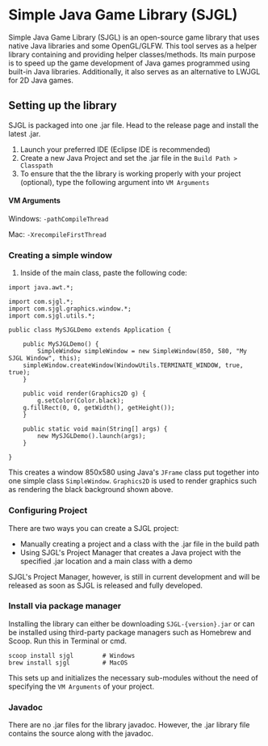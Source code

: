 # Simple Java Game Library (SJGL)
Simple Java Game Library (SJGL) is an open-source game library that uses native Java libraries and some OpenGL/GLFW. This tool serves as a helper library containing and providing helper classes/methods. Its main purpose is to speed up the game development of Java games programmed using built-in Java libraries. Additionally, it also serves as an alternative to LWJGL for 2D Java games.

## Setting up the library
SJGL is packaged into one .jar file. Head to the release page and install the latest .jar.
1. Launch your preferred IDE (Eclipse IDE is recommended)
2. Create a new Java Project and set the .jar file in the ```Build Path > Classpath```
3. To ensure that the the library is working properly with your project (optional), type the following argument into ```VM Arguments```

#### VM Arguments
Windows: ```-pathCompileThread```

Mac: ```-XrecompileFirstThread```

### Creating a simple window
1. Inside of the main class, paste the following code: 
```
import java.awt.*;

import com.sjgl.*;
import com.sjgl.graphics.window.*;
import com.sjgl.utils.*;

public class MySJGLDemo extends Application {

    public MySJGLDemo() {
        SimpleWindow simpleWindow = new SimpleWindow(850, 580, "My SJGL Window", this);
	simpleWindow.createWindow(WindowUtils.TERMINATE_WINDOW, true, true);
    }
    
    public void render(Graphics2D g) {
        g.setColor(Color.black);
	g.fillRect(0, 0, getWidth(), getHeight());
    }
	
    public static void main(String[] args) {
        new MySJGLDemo().launch(args);
    }
	
}
```
This creates a window 850x580 using Java's ```JFrame``` class put together into one simple class ```SimpleWindow```. ```Graphics2D``` is used to render graphics such as rendering the black background shown above.

### Configuring Project
There are two ways you can create a SJGL project:
- Manually creating a project and a class with the .jar file in the build path
- Using SJGL's Project Manager that creates a Java project with the specified .jar location and a main class with a demo 

SJGL's Project Manager, however, is still in current development and will be released as soon as SJGL is released and fully developed.

### Install via package manager
Installing the library can either be downloading ```SJGL-{version}.jar``` or can be installed using third-party package managers such as Homebrew and Scoop. Run this in Terminal or cmd.

```
scoop install sjgl        # Windows
brew install sjgl         # MacOS
```

This sets up and initializes the necessary sub-modules without the need of specifying the ```VM Arguments``` of your project.

### Javadoc
There are no .jar files for the library javadoc. However, the .jar library file contains the source along with the javadoc.
